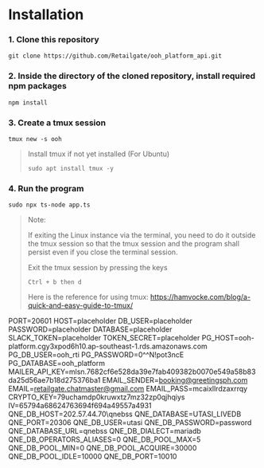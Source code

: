 # Installation

### 1. Clone this repository
```
git clone https://github.com/Retailgate/ooh_platform_api.git
```
### 2. Inside the directory of the cloned repository, install required npm packages
```
npm install
```
### 3. Create a tmux session
```
tmux new -s ooh
```
> Install tmux if not yet installed (For Ubuntu)
> ```
> sudo apt install tmux -y
> ```
### 4. Run the program
```
sudo npx ts-node app.ts
```  
  
> Note:
>   
> If exiting the Linux instance via the terminal, you need to do it outside the tmux session so that the tmux session and the program shall persist even if you close the terminal session.
>
> Exit the tmux session by pressing the keys
> ```
> Ctrl + b then d
> ```
>
> Here is the reference for using tmux:
> https://hamvocke.com/blog/a-quick-and-easy-guide-to-tmux/

PORT=20601
HOST=placeholder
DB_USER=placeholder
PASSWORD=placeholder
DATABASE=placeholder
SLACK_TOKEN=placeholder
TOKEN_SECRET=placeholder
PG_HOST=ooh-platform.cgy3xpod6h10.ap-southeast-1.rds.amazonaws.com
PG_DB_USER=ooh_rti
PG_PASSWORD=0^^N!pot3ncE
PG_DATABASE=ooh_platform
MAILER_API_KEY=mlsn.7682cf6e528da39e7fab409382b0070e549a58b83da25d56ae7b18d275376ba1
EMAIL_SENDER=booking@greetingsph.com
EMAIL=retailgate.chatmaster@gmail.com
EMAIL_PASS=mcaixllrdzaxrrqy
CRYPTO_KEY=79uchamdp0kruwxtz7mz32zp0qjhqiys
IV=65794a68624763694f694a49557a4931
QNE_DB_HOST=202.57.44.70\qnebss
QNE_DATABASE=UTASI_LIVEDB
QNE_PORT=20306
QNE_DB_USER=utasi
QNE_DB_PASSWORD=password
QNE_DATABASE_URL=qnebss
QNE_DB_DIALECT=mariadb
QNE_DB_OPERATORS_ALIASES=0
QNE_DB_POOL_MAX=5
QNE_DB_POOL_MIN=0
QNE_DB_POOL_ACQUIRE=30000
QNE_DB_POOL_IDLE=10000
QNE_DB_PORT=10010